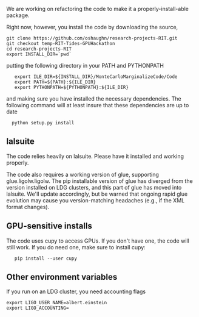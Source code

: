 

We are working on refactoring the code to make it a properly-install-able package.

Right now, however, you install the code by downloading the source,
```
git clone https://github.com/oshaughn/research-projects-RIT.git
git checkout temp-RIT-Tides-GPUHackathon   
cd research-projects-RIT
export INSTALL_DIR=`pwd`
```

putting the following directory in your PATH and PYTHONPATH

```
   export ILE_DIR=${INSTALL_DIR}/MonteCarloMarginalizeCode/Code
   export PATH=${PATH}:${ILE_DIR}
   export PYTHONPATH=${PYTHONPATH}:${ILE_DIR}
```

and making sure you have installed the necessary dependencies.  The following command will at least insure that these dependencies are up to date 
```
  python setup.py install 
```

## lalsuite
The code relies heavily on lalsuite.    Please have it installed and working properly.

The code also requires a working version of glue, supporting glue.ligolw.ligolw.  The pip installable version of glue has diverged from the version installed on LDG clusters, and this part of glue has moved into lalsuite.  We'll update accordingly, but be warned that ongoing rapid glue evolution may cause you version-matching headaches (e.g., if the XML format changes). 

## GPU-sensitive installs

The code uses cupy to access GPUs.  If you don't have one, the code will still work.
If you do need one, make sure to install cupy:

```
   pip install --user cupy
```

## Other environment variables

If you run on an LDG cluster, you need accounting flags

```
export LIGO_USER_NAME=albert.einstein
export LIGO_ACCOUNTING=
```
